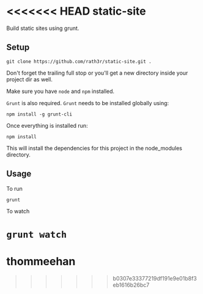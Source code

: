 <<<<<<< HEAD
static-site
=======

Build static sites using grunt.

Setup
-----

`git clone https://github.com/rath3r/static-site.git .`

Don't forget the trailing full stop or you'll get a new directory inside your project dir as well.

Make sure you have `node` and `npm` installed.

`Grunt` is also required. `Grunt` needs to be installed globally using:

`npm install -g grunt-cli`

Once everything is installed run:

`npm install`

This will install the dependencies for this project in the node_modules directory.

Usage
-----

To run

`grunt`

To watch

`grunt watch`
=======
thommeehan
==========
>>>>>>> b0307e33377219df191e9e01b8f3eb1616b26bc7
